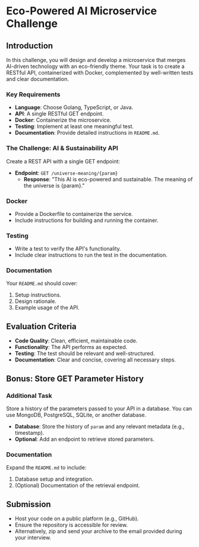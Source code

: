 
# Eco-Powered AI Microservice Challenge

## Introduction

In this challenge, you will design and develop a microservice that merges AI-driven technology with an eco-friendly theme. Your task is to create a RESTful API, containerized with Docker, complemented by well-written tests and clear documentation.

### Key Requirements

- **Language**: Choose Golang, TypeScript, or Java.
- **API**: A single RESTful GET endpoint.
- **Docker**: Containerize the microservice.
- **Testing**: Implement at least one meaningful test.
- **Documentation**: Provide detailed instructions in `README.md`.

### The Challenge: AI & Sustainability API

Create a REST API with a single GET endpoint:

- **Endpoint**: `GET /universe-meaning/{param}`
  - **Response**: "This AI is eco-powered and sustainable. The meaning of the universe is {param}."

### Docker

- Provide a Dockerfile to containerize the service.
- Include instructions for building and running the container.

### Testing

- Write a test to verify the API's functionality.
- Include clear instructions to run the test in the documentation.

### Documentation

Your `README.md` should cover:

1. Setup instructions.
2. Design rationale.
3. Example usage of the API.

## Evaluation Criteria

- **Code Quality**: Clean, efficient, maintainable code.
- **Functionality**: The API performs as expected.
- **Testing**: The test should be relevant and well-structured.
- **Documentation**: Clear and concise, covering all necessary steps.

## Bonus: Store GET Parameter History

### Additional Task

Store a history of the parameters passed to your API in a database. You can use MongoDB, PostgreSQL, SQLite, or another database.

- **Database**: Store the history of `param` and any relevant metadata (e.g., timestamp).
- **Optional**: Add an endpoint to retrieve stored parameters.

### Documentation

Expand the `README.md` to include:

1. Database setup and integration.
2. (Optional) Documentation of the retrieval endpoint.

## Submission

- Host your code on a public platform (e.g., GitHub).
- Ensure the repository is accessible for review.
- Alternatively, zip and send your archive to the email provided during your interview.
